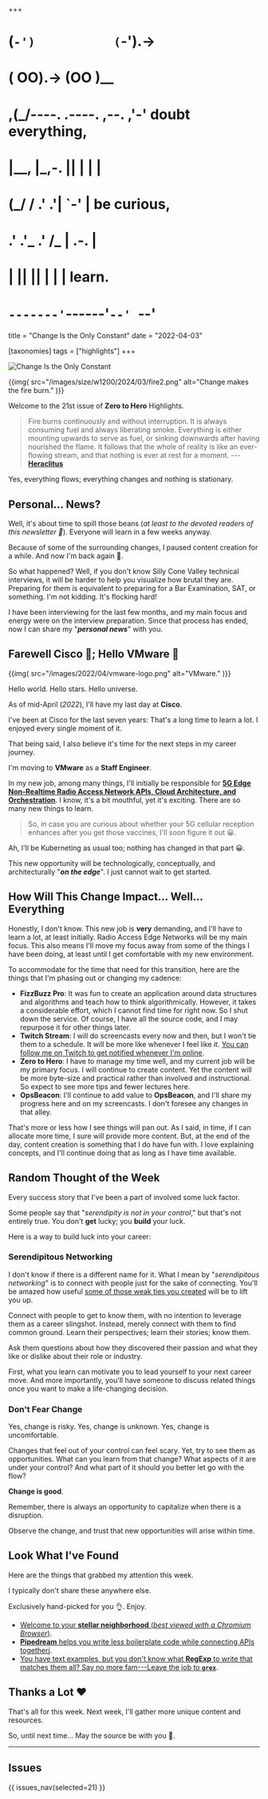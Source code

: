 +++
#   (`-')           (`-').->
#   ( OO).->        (OO )__
# ,(_/----. .----. ,--. ,'-' doubt everything,
# |__,    |\_,-.  ||  | |  |
#  (_/   /    .' .'|  `-'  | be curious,
#  .'  .'_  .'  /_ |  .-.  |
# |       ||      ||  | |  | learn.
# `-------'`------'`--' `--'

title = "Change Is the Only Constant"
date = "2022-04-03"

[taxonomies]
tags = ["highlights"]
+++

![Change Is the Only Constant]()

{{img(
  src="/images/size/w1200/2024/03/fire2.png"
  alt="Change makes the fire burn."
)}}

Welcome to the 21st issue of **Zero to Hero** Highlights.

> Fire burns continuously and without interruption. It is always consuming fuel 
> and always liberating smoke. Everything is either mounting upwards to serve as 
> fuel, or sinking downwards after having nourished the flame. It follows that 
> the whole of reality is like an ever-flowing stream, and that nothing is ever 
> at rest for a moment. 
> --- [**Heraclitus**][heraclitus]

Yes, everything flows; everything changes and nothing is stationary.

[heraclitus]: https://en.wikipedia.org/wiki/Heraclitus

## Personal... News?

Well, it's about time to spill those beans (*at least to the devoted readers of 
this newsletter 🙂*). Everyone will learn in a few weeks anyway.

Because of some of the surrounding changes, I paused content creation for a 
while. And now I'm back again 💪.

So what happened? Well, if you don't know Silly Cone Valley technical 
interviews, it will be harder to help you visualize how brutal they are. 
Preparing for them is equivalent to preparing for a Bar Examination, SAT, 
or something. I'm not kidding. It's flocking hard!

I have been interviewing for the last few months, and my main focus and energy 
were on the interview preparation. Since that process has ended, now I can 
share my "**_personal news_**" with you.

## Farewell Cisco 🐬; Hello VMware 👋

{{img(
  src="/images/2022/04/vmware-logo.png"
  alt="VMware."
)}}

Hello world. Hello stars. Hello universe.

As of mid-April (*2022*), I'll have my last day at **Cisco**.

I've been at Cisco for the last seven years: That's a long time to learn a lot. 
I enjoyed every single moment of it.

That being said, I also believe it's time for the next steps in my career 
journey.

I'm moving to **VMware** as a **Staff Engineer**.

In my new job, among many things, I'll initially be responsible for 
[**5G Edge Non-Realtime Radio Access Network APIs, Cloud Architecture, 
and Orchestration**][vmware-ran]. I know, it's a bit mouthful, yet it's 
exciting. There are so many new things to learn.

[vmware-ran]: https://telco.vmware.com/products/telco-cloud-platform-ran.html

> So, in case you are curious about whether your 5G cellular reception enhances 
> after you get those vaccines, I'll soon figure it out 😀.

Ah, I'll be Kuberneting as usual too; nothing has changed in that part 😀.

This new opportunity will be technologically, conceptually, and architecturally 
"**_on the edge_**". I just cannot wait to get started.

## How Will This Change Impact... Well... Everything

Honestly, I don't know. This new job is **very** demanding, and I'll have to 
learn a lot, at least initially. Radio Access Edge Networks will be my main 
focus. This also means I'll move my focus away from some of the things I have 
been doing, at least until I get comfortable with my new environment.

To accommodate for the time that need for this transition, here are the things 
that I'm phasing out or changing my cadence:

* **FizzBuzz Pro**: It was fun to create an application around data structures 
  and algorithms and teach how to think algorithmically. However, it takes a 
  considerable effort, which I cannot find time for right now. So I shut down 
  the service. Of course, I have all the source code, and I may repurpose it 
  for other things later.
* **Twitch Stream**: I will do screencasts every now and then, but I won't tie 
  them to a schedule. It will be more like whenever I feel like it. 
  [You can follow me on Twitch to get notified whenever I'm online][twitch].
* **Zero to Hero**: I have to manage my time well, and my current job will be 
  my primary focus. I will continue to create content. Yet the content will be 
  more byte-size and practical rather than involved and instructional. So expect 
  to see more tips and fewer lectures here.
* **OpsBeacon**: I'll continue to add value to **OpsBeacon**, and I'll share my 
  progress here and on my screencasts. I don't foresee any changes in that alley.

That's more or less how I see things will pan out. As I said, in time, if I can
allocate more time, I sure will provide more content. But, at the end of the 
day, content creation is something that I do have fun with. I love explaining 
concepts, and I'll continue doing that as long as I have time available.

[twitch]: https://twitch.tv/vadidekivolkan.

## Random Thought of the Week

Every success story that I've been a part of involved some luck factor.

Some people say that "*serendipity is not in your control*," but that's not 
entirely true. You don't **get** lucky; you **build** your luck.

Here is a way to build luck into your career:

### Serendipitous Networking

I don't know if there is a different name for it. What I mean by 
"*serendipitous networking*" is to connect with people just for the sake of 
connecting. You'll be amazed how useful [some of those weak ties you 
created][weak-ties] will be to lift you up.

[weak-ties]: https://techcrunch.com/2016/04/26/weak-ties-matter/

Connect with people to get to know them, with no intention to leverage them as 
a career slingshot. Instead, merely connect with them to find common ground. 
Learn their perspectives; learn their stories; know them.

Ask them questions about how they discovered their passion and what they like or 
dislike about their role or industry.

First, what you learn can motivate you to lead yourself to your next career move.
And more importantly, you'll have someone to discuss related things once you want 
to make a life-changing decision.

### Don't Fear Change

Yes, change is risky. Yes, change is unknown. Yes, change is uncomfortable.

Changes that feel out of your control can feel scary. Yet, try to see them as 
opportunities. What can you learn from that change? What aspects of it are under 
your control? And what part of it should you better let go with the flow?

**Change is good**.

Remember, there is always an opportunity to capitalize when there is a disruption.

Observe the change, and trust that new opportunities will arise within time.

## Look What I've Found

Here are the things that grabbed my attention this week.

I typically don't share these anywhere else.

Exclusively hand-picked for you 👌. Enjoy.

* [Welcome to your **stellar neighborhood** (*best viewed with a Chromium 
  Browser*)][chrome-experiments].
* [**Pipedream** helps you write less boilerplate code while connecting 
  APIs together][pipedream]j.
* [You have text examples, but you don't know what **RegExp** to write 
  that matches them all? Say no more fam---Leave the job 
  to **`grex`**][regexp].

[chrome-experiments]: https://stars.chromeexperiments.com/
[pipedream]: https://pipedream.com/
[regexp]: https://regex.help/

## Thanks a Lot ❤️

That's all for this week. Next week, I'll gather more unique content and resources.

So, until next time... May the source be with you 🦄.

--------

## Issues

{{ issues_nav(selected=21) }}
